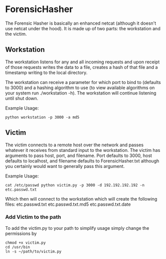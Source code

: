 # ForensicHasher

The Forensic Hasher is basically an enhanced netcat (although it doesn't use netcat under the hood). It is made up of two parts: the workstation and the victim.

## Workstation
The workstation listens for any and all incoming requests and upon receipt of those requests writes the data to a file, creates a hash of that file and a timestamp writing to the local directory.

The workstation can receive a parameter for which port to bind to (defaults to 3000) and a hashing algorithm to use (to view available algorithms on your system run ./workstation -h). The workstation will continue listening until shut down.

Example Usage:
```
python workstation -p 3000 -a md5
```
## Victim
The victim connects to a remote host over the network and passes whatever it receives from standard input to the workstation. The victim has arguments to pass host, port, and filename. Port defaults to 3000, host defaults to localhost, and filename defaults to ForensicHasher.txt although you certainly would want to generally pass this argument.

Example Usage:
```
cat /etc/passwd python victim.py -p 3000 -d 192.192.192.192 -n etc.passwd.txt
```

Which then will connect to the workstation which will create the following files:
etc.passwd.txt
etc.passwd.txt.md5
etc.passwd.txt.date

### Add Victim to the path
To add the victim.py to your path to simplify usage simply change the permissions by
```
chmod +x victim.py
cd /usr/bin
ln -s ~/path/to/victim.py
```
